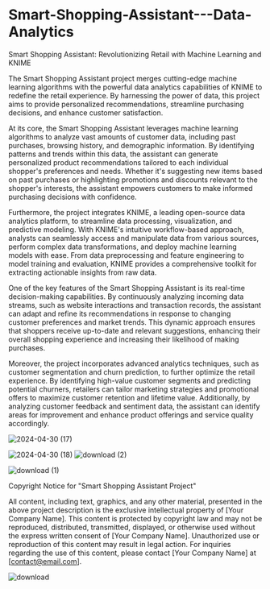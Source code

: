 # Smart-Shopping-Assistant---Data-Analytics
Smart Shopping Assistant: Revolutionizing Retail with Machine Learning and KNIME

The Smart Shopping Assistant project merges cutting-edge machine learning algorithms with the powerful data analytics capabilities of KNIME to redefine the retail experience. By harnessing the power of data, this project aims to provide personalized recommendations, streamline purchasing decisions, and enhance customer satisfaction.

At its core, the Smart Shopping Assistant leverages machine learning algorithms to analyze vast amounts of customer data, including past purchases, browsing history, and demographic information. By identifying patterns and trends within this data, the assistant can generate personalized product recommendations tailored to each individual shopper's preferences and needs. Whether it's suggesting new items based on past purchases or highlighting promotions and discounts relevant to the shopper's interests, the assistant empowers customers to make informed purchasing decisions with confidence.

Furthermore, the project integrates KNIME, a leading open-source data analytics platform, to streamline data processing, visualization, and predictive modeling. With KNIME's intuitive workflow-based approach, analysts can seamlessly access and manipulate data from various sources, perform complex data transformations, and deploy machine learning models with ease. From data preprocessing and feature engineering to model training and evaluation, KNIME provides a comprehensive toolkit for extracting actionable insights from raw data.

One of the key features of the Smart Shopping Assistant is its real-time decision-making capabilities. By continuously analyzing incoming data streams, such as website interactions and transaction records, the assistant can adapt and refine its recommendations in response to changing customer preferences and market trends. This dynamic approach ensures that shoppers receive up-to-date and relevant suggestions, enhancing their overall shopping experience and increasing their likelihood of making purchases.

Moreover, the project incorporates advanced analytics techniques, such as customer segmentation and churn prediction, to further optimize the retail experience. By identifying high-value customer segments and predicting potential churners, retailers can tailor marketing strategies and promotional offers to maximize customer retention and lifetime value. Additionally, by analyzing customer feedback and sentiment data, the assistant can identify areas for improvement and enhance product offerings and service quality accordingly.

![2024-04-30 (17)](https://github.com/mdaltamashalam/Smart-Shopping-Assistant---Data-Analytics/assets/115888774/e3816ac4-ec2f-4dee-9a51-e0f39e5663bf)


![2024-04-30 (18)](https://github.com/mdaltamashalam/Smart-Shopping-Assistant---Data-Analytics/assets/115888774/05980c93-b3c8-4c64-9c59-2dab75908b69)
![download (2)](https://github.com/mdaltamashalam/Smart-Shopping-Assistant---Data-Analytics/assets/115888774/d969acd1-67b9-4433-a170-01d0242a25a9)


![download (1)](https://github.com/mdaltamashalam/Smart-Shopping-Assistant---Data-Analytics/assets/115888774/e63fa74f-c72d-43b2-9462-83b79ff6fee4)

Copyright Notice for "Smart Shopping Assistant Project"

All content, including text, graphics, and any other material, presented in the above project description is the exclusive intellectual property of [Your Company Name]. This content is protected by copyright law and may not be reproduced, distributed, transmitted, displayed, or otherwise used without the express written consent of [Your Company Name]. Unauthorized use or reproduction of this content may result in legal action. For inquiries regarding the use of this content, please contact [Your Company Name] at [contact@email.com].





![download](https://github.com/mdaltamashalam/Smart-Shopping-Assistant---Data-Analytics/assets/115888774/2e0eb341-0fa2-4c1e-9b3f-847a71d90c91)

